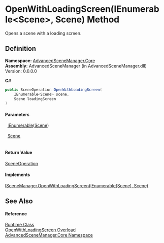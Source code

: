 # OpenWithLoadingScreen(IEnumerable&lt;Scene&gt;, Scene) Method


Opens a scene with a loading screen.



## Definition
**Namespace:** <a href="N_AdvancedSceneManager_Core.md">AdvancedSceneManager.Core</a>  
**Assembly:** AdvancedSceneManager (in AdvancedSceneManager.dll) Version: 0.0.0.0

**C#**
``` C#
public SceneOperation OpenWithLoadingScreen(
	IEnumerable<Scene> scene,
	Scene loadingScreen
)
```



#### Parameters
<dl><dt>  <a href="https://learn.microsoft.com/dotnet/api/system.collections.generic.ienumerable-1" target="_blank" rel="noopener noreferrer">IEnumerable</a>(<a href="T_AdvancedSceneManager_Models_Scene.md">Scene</a>)</dt><dd> </dd><dt>  <a href="T_AdvancedSceneManager_Models_Scene.md">Scene</a></dt><dd> </dd></dl>

#### Return Value
<a href="T_AdvancedSceneManager_Core_SceneOperation.md">SceneOperation</a>

#### Implements
<a href="M_AdvancedSceneManager_DependencyInjection_ISceneManager_OpenWithLoadingScreen_1.md">ISceneManager.OpenWithLoadingScreen(IEnumerable(Scene), Scene)</a>  


## See Also


#### Reference
<a href="T_AdvancedSceneManager_Core_Runtime.md">Runtime Class</a>  
<a href="Overload_AdvancedSceneManager_Core_Runtime_OpenWithLoadingScreen.md">OpenWithLoadingScreen Overload</a>  
<a href="N_AdvancedSceneManager_Core.md">AdvancedSceneManager.Core Namespace</a>  
